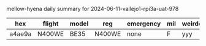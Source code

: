 mellow-hyena daily summary for 2024-06-11-vallejo1-rpi3a-uat-978

|hex|flight|model|reg|emergency|mil|weirdo|
|--|--|--|--|--|--|--|
|a4ae9a|N400WE|BE35|N400WE|none|F|yyy|
